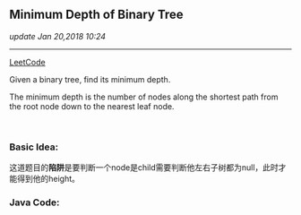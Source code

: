 ## Minimum Depth of Binary Tree
_update Jan 20,2018  10:24_

---
[LeetCode](https://leetcode.com/problems/minimum-depth-of-binary-tree/description/)

Given a binary tree, find its minimum depth.

The minimum depth is the number of nodes along the shortest path from the root node down to the nearest leaf node.

<br>

### Basic Idea:
这道题目的**陷阱**是要判断一个node是child需要判断他左右子树都为null，此时才能得到他的height。

### Java Code:
```java
